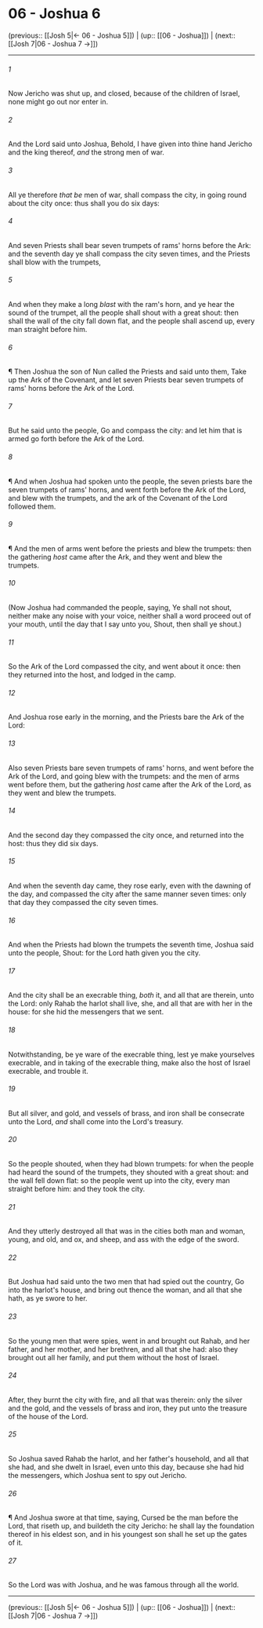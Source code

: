 # 06 - Joshua 6

(previous:: [[Josh 5|← 06 - Joshua 5]]) | (up:: [[06 - Joshua]]) | (next:: [[Josh 7|06 - Joshua 7 →]])

***


###### 1 
Now Jericho was shut up, and closed, because of the children of Israel, none might go out nor enter in. 

###### 2 
And the Lord said unto Joshua, Behold, I have given into thine hand Jericho and the king thereof, _and_ the strong men of war. 

###### 3 
All ye therefore _that be_ men of war, shall compass the city, in going round about the city once: thus shall you do six days: 

###### 4 
And seven Priests shall bear seven trumpets of rams' horns before the Ark: and the seventh day ye shall compass the city seven times, and the Priests shall blow with the trumpets, 

###### 5 
And when they make a long _blast_ with the ram's horn, and ye hear the sound of the trumpet, all the people shall shout with a great shout: then shall the wall of the city fall down flat, and the people shall ascend up, every man straight before him. 

###### 6 
¶ Then Joshua the son of Nun called the Priests and said unto them, Take up the Ark of the Covenant, and let seven Priests bear seven trumpets of rams' horns before the Ark of the Lord. 

###### 7 
But he said unto the people, Go and compass the city: and let him that is armed go forth before the Ark of the Lord. 

###### 8 
¶ And when Joshua had spoken unto the people, the seven priests bare the seven trumpets of rams' horns, and went forth before the Ark of the Lord, and blew with the trumpets, and the ark of the Covenant of the Lord followed them. 

###### 9 
¶ And the men of arms went before the priests and blew the trumpets: then the gathering _host_ came after the Ark, and they went and blew the trumpets. 

###### 10 
(Now Joshua had commanded the people, saying, Ye shall not shout, neither make any noise with your voice, neither shall a word proceed out of your mouth, until the day that I say unto you, Shout, then shall ye shout.) 

###### 11 
So the Ark of the Lord compassed the city, and went about it once: then they returned into the host, and lodged in the camp. 

###### 12 
And Joshua rose early in the morning, and the Priests bare the Ark of the Lord: 

###### 13 
Also seven Priests bare seven trumpets of rams' horns, and went before the Ark of the Lord, and going blew with the trumpets: and the men of arms went before them, but the gathering _host_ came after the Ark of the Lord, as they went and blew the trumpets. 

###### 14 
And the second day they compassed the city once, and returned into the host: thus they did six days. 

###### 15 
And when the seventh day came, they rose early, even with the dawning of the day, and compassed the city after the same manner seven times: only that day they compassed the city seven times. 

###### 16 
And when the Priests had blown the trumpets the seventh time, Joshua said unto the people, Shout: for the Lord hath given you the city. 

###### 17 
And the city shall be an execrable thing, _both_ it, and all that are therein, unto the Lord: only Rahab the harlot shall live, she, and all that are with her in the house: for she hid the messengers that we sent. 

###### 18 
Notwithstanding, be ye ware of the execrable thing, lest ye make yourselves execrable, and in taking of the execrable thing, make also the host of Israel execrable, and trouble it. 

###### 19 
But all silver, and gold, and vessels of brass, and iron shall be consecrate unto the Lord, _and_ shall come into the Lord's treasury. 

###### 20 
So the people shouted, when they had blown trumpets: for when the people had heard the sound of the trumpets, they shouted with a great shout: and the wall fell down flat: so the people went up into the city, every man straight before him: and they took the city. 

###### 21 
And they utterly destroyed all that was in the cities both man and woman, young, and old, and ox, and sheep, and ass with the edge of the sword. 

###### 22 
But Joshua had said unto the two men that had spied out the country, Go into the harlot's house, and bring out thence the woman, and all that she hath, as ye swore to her. 

###### 23 
So the young men that were spies, went in and brought out Rahab, and her father, and her mother, and her brethren, and all that she had: also they brought out all her family, and put them without the host of Israel. 

###### 24 
After, they burnt the city with fire, and all that was therein: only the silver and the gold, and the vessels of brass and iron, they put unto the treasure of the house of the Lord. 

###### 25 
So Joshua saved Rahab the harlot, and her father's household, and all that she had, and she dwelt in Israel, even unto this day, because she had hid the messengers, which Joshua sent to spy out Jericho. 

###### 26 
¶ And Joshua swore at that time, saying, Cursed be the man before the Lord, that riseth up, and buildeth the city Jericho: he shall lay the foundation thereof in his eldest son, and in his youngest son shall he set up the gates of it. 

###### 27 
So the Lord was with Joshua, and he was famous through all the world.

***

(previous:: [[Josh 5|← 06 - Joshua 5]]) | (up:: [[06 - Joshua]]) | (next:: [[Josh 7|06 - Joshua 7 →]])
